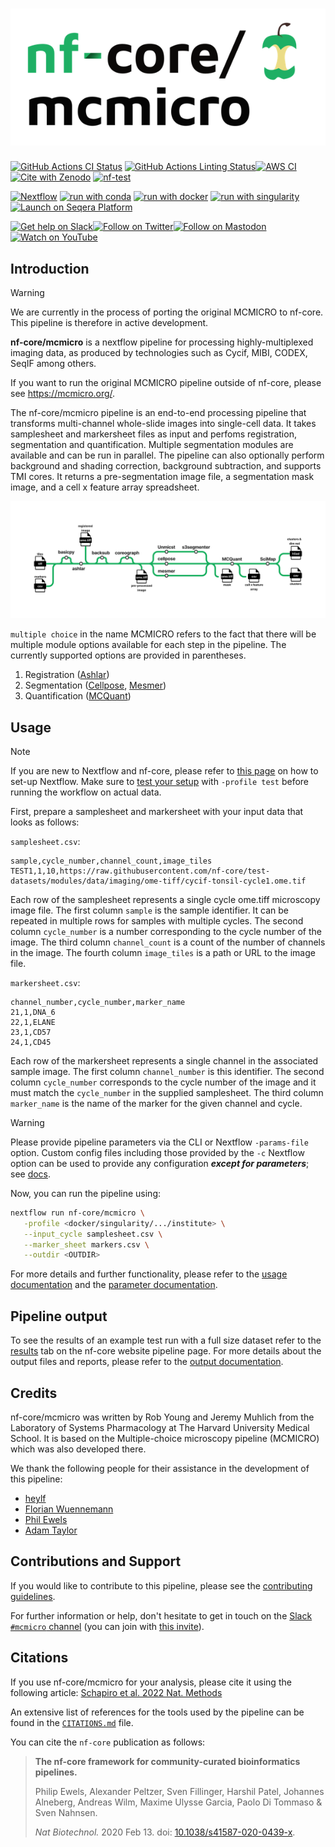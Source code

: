 <h1>
  <picture>
    <source media="(prefers-color-scheme: dark)" srcset="docs/images/nf-core-mcmicro_logo_dark.png">
    <img alt="nf-core/mcmicro" src="docs/images/nf-core-mcmicro_logo_light.png">
  </picture>
</h1>

[![GitHub Actions CI Status](https://github.com/nf-core/mcmicro/actions/workflows/ci.yml/badge.svg)](https://github.com/nf-core/mcmicro/actions/workflows/ci.yml)
[![GitHub Actions Linting Status](https://github.com/nf-core/mcmicro/actions/workflows/linting.yml/badge.svg)](https://github.com/nf-core/mcmicro/actions/workflows/linting.yml)[![AWS CI](https://img.shields.io/badge/CI%20tests-full%20size-FF9900?labelColor=000000&logo=Amazon%20AWS)](https://nf-co.re/mcmicro/results)[![Cite with Zenodo](http://img.shields.io/badge/DOI-10.5281/zenodo.XXXXXXX-1073c8?labelColor=000000)](https://doi.org/10.5281/zenodo.XXXXXXX)
[![nf-test](https://img.shields.io/badge/unit_tests-nf--test-337ab7.svg)](https://www.nf-test.com)

[![Nextflow](https://img.shields.io/badge/nextflow%20DSL2-%E2%89%A523.04.0-23aa62.svg)](https://www.nextflow.io/)
[![run with conda](http://img.shields.io/badge/run%20with-conda-3EB049?labelColor=000000&logo=anaconda)](https://docs.conda.io/en/latest/)
[![run with docker](https://img.shields.io/badge/run%20with-docker-0db7ed?labelColor=000000&logo=docker)](https://www.docker.com/)
[![run with singularity](https://img.shields.io/badge/run%20with-singularity-1d355c.svg?labelColor=000000)](https://sylabs.io/docs/)
[![Launch on Seqera Platform](https://img.shields.io/badge/Launch%20%F0%9F%9A%80-Seqera%20Platform-%234256e7)](https://cloud.seqera.io/launch?pipeline=https://github.com/nf-core/mcmicro)

[![Get help on Slack](http://img.shields.io/badge/slack-nf--core%20%23mcmicro-4A154B?labelColor=000000&logo=slack)](https://nfcore.slack.com/channels/mcmicro)[![Follow on Twitter](http://img.shields.io/badge/twitter-%40nf__core-1DA1F2?labelColor=000000&logo=twitter)](https://twitter.com/nf_core)[![Follow on Mastodon](https://img.shields.io/badge/mastodon-nf__core-6364ff?labelColor=FFFFFF&logo=mastodon)](https://mstdn.science/@nf_core)[![Watch on YouTube](http://img.shields.io/badge/youtube-nf--core-FF0000?labelColor=000000&logo=youtube)](https://www.youtube.com/c/nf-core)

## Introduction

> [!WARNING]
> We are currently in the process of porting the original MCMICRO to nf-core. This pipeline is therefore in active development.

**nf-core/mcmicro** is a nextflow pipeline for processing highly-multiplexed imaging data, as produced by technologies such as Cycif, MIBI, CODEX, SeqIF among others.

If you want to run the original MCMICRO pipeline outside of nf-core, please see <https://mcmicro.org/>.

The nf-core/mcmicro pipeline is an end-to-end processing pipeline that transforms multi-channel whole-slide images into single-cell data.  It takes samplesheet and markersheet files as input and perfoms registration, segmentation and quantification.  Multiple segmentation modules are available and can be run in parallel.  The pipeline can also optionally perform background and shading correction, background subtraction, and supports TMI cores.  It returns a pre-segmentation image file, a segmentation mask image, and a cell x feature array spreadsheet.

![nf-core/mcmicro metro diagram](assets/mcmicro_metro.png)

`multiple choice` in the name MCMICRO refers to the fact that there will be multiple module options available for each step in the pipeline.  The currently supported options are provided in parentheses.
1. Registration ([Ashlar](https://nf-co.re/modules/ashlar/))
2. Segmentation ([Cellpose](https://nf-co.re/modules/cellpose/), [Mesmer](https://nf-co.re/modules/deepcell_mesmer/))
3. Quantification ([MCQuant](https://nf-co.re/modules/mcquant/))

## Usage

> [!NOTE]
> If you are new to Nextflow and nf-core, please refer to [this page](https://nf-co.re/docs/usage/installation) on how to set-up Nextflow. Make sure to [test your setup](https://nf-co.re/docs/usage/introduction#how-to-run-a-pipeline) with `-profile test` before running the workflow on actual data.

First, prepare a samplesheet and markersheet with your input data that looks as follows:

`samplesheet.csv`:

```csv
sample,cycle_number,channel_count,image_tiles
TEST1,1,10,https://raw.githubusercontent.com/nf-core/test-datasets/modules/data/imaging/ome-tiff/cycif-tonsil-cycle1.ome.tif

```

Each row of the samplesheet represents a single cycle ome.tiff microscopy image file.  The first column `sample` is the sample identifier.  It can be repeated in multiple rows for samples with multiple cycles.  The second column `cycle_number` is a number corresponding to the cycle number of the image.  The third column `channel_count` is a count of the number of channels in the image.  The fourth column `image_tiles` is a path or URL to the image file. 

 `markersheet.csv`:

 ```csv
channel_number,cycle_number,marker_name
21,1,DNA_6
22,1,ELANE
23,1,CD57
24,1,CD45
 ```

Each row of the markersheet represents a single channel in the associated sample image.  The first column `channel_number` is this identifier.  The second column `cycle_number` corresponds to the cycle number of the image and it must match the `cycle_number` in the supplied samplesheet. The third column `marker_name` is the name of the marker for the given channel and cycle.

> [!WARNING]
> Please provide pipeline parameters via the CLI or Nextflow `-params-file` option. Custom config files including those provided by the `-c` Nextflow option can be used to provide any configuration _**except for parameters**_;
> see [docs](https://nf-co.re/usage/configuration#custom-configuration-files).

Now, you can run the pipeline using:

```bash
nextflow run nf-core/mcmicro \
   -profile <docker/singularity/.../institute> \
   --input_cycle samplesheet.csv \
   --marker_sheet markers.csv \
   --outdir <OUTDIR>
```

For more details and further functionality, please refer to the [usage documentation](https://nf-co.re/mcmicro/usage) and the [parameter documentation](https://nf-co.re/mcmicro/parameters).

## Pipeline output

To see the results of an example test run with a full size dataset refer to the [results](https://nf-co.re/mcmicro/results) tab on the nf-core website pipeline page.
For more details about the output files and reports, please refer to the
[output documentation](https://nf-co.re/mcmicro/output).

## Credits

nf-core/mcmicro was written by Rob Young and Jeremy Muhlich from the Laboratory of Systems Pharmacology at The Harvard University Medical School.  It is based on the Multiple-choice microscopy pipeline (MCMICRO) which was also developed there. 

We thank the following people for their assistance in the development of this pipeline:
- [heylf](https://github.com/heylf)
- [Florian Wuennemann](https://github.com/FloWuenne)
- [Phil Ewels](https://github.com/ewels)
- [Adam Taylor](https://github.com/adamjtaylor)

## Contributions and Support

If you would like to contribute to this pipeline, please see the [contributing guidelines](.github/CONTRIBUTING.md).

For further information or help, don't hesitate to get in touch on the [Slack `#mcmicro` channel](https://nfcore.slack.com/channels/mcmicro) (you can join with [this invite](https://nf-co.re/join/slack)).

## Citations

<!-- TODO nf-core: Add citation for pipeline after first release. Uncomment lines below and update Zenodo doi and badge at the top of this file. -->
<!-- If you use nf-core/mcmicro for your analysis, please cite it using the following doi: [10.5281/zenodo.XXXXXX](https://doi.org/10.5281/zenodo.XXXXXX) -->

If you use nf-core/mcmicro for your analysis, please cite it using the following article: [Schapiro et al. 2022 Nat. Methods](https://www.nature.com/articles/s41592-021-01308-y)

An extensive list of references for the tools used by the pipeline can be found in the [`CITATIONS.md`](CITATIONS.md) file.

You can cite the `nf-core` publication as follows:

> **The nf-core framework for community-curated bioinformatics pipelines.**
>
> Philip Ewels, Alexander Peltzer, Sven Fillinger, Harshil Patel, Johannes Alneberg, Andreas Wilm, Maxime Ulysse Garcia, Paolo Di Tommaso & Sven Nahnsen.
>
> _Nat Biotechnol._ 2020 Feb 13. doi: [10.1038/s41587-020-0439-x](https://dx.doi.org/10.1038/s41587-020-0439-x).
